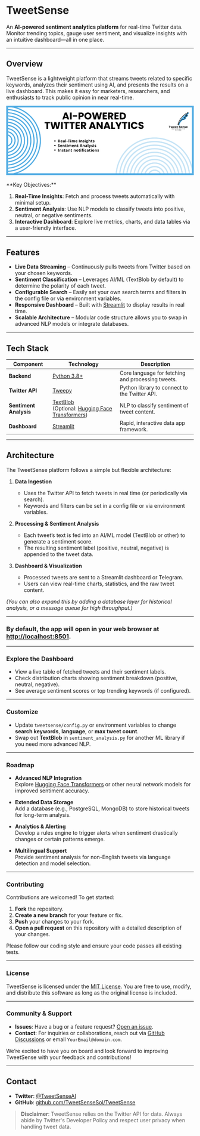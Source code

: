 # TweetSense

An **AI-powered sentiment analytics platform** for real-time Twitter data.  
Monitor trending topics, gauge user sentiment, and visualize insights with an intuitive dashboard—all in one place.

---

## Overview

TweetSense is a lightweight platform that streams tweets related to specific keywords, analyzes their sentiment using AI, and presents the results on a live dashboard. This makes it easy for marketers, researchers, and enthusiasts to track public opinion in near real-time.

<div align="center">

![tweetsense Banner](tweetsense/bannerremake.png)
</div>
**Key Objectives:**

1. **Real-Time Insights**: Fetch and process tweets automatically with minimal setup.  
2. **Sentiment Analysis**: Use NLP models to classify tweets into positive, neutral, or negative sentiments.  
3. **Interactive Dashboard**: Explore live metrics, charts, and data tables via a user-friendly interface.

---

## Features

- **Live Data Streaming** – Continuously pulls tweets from Twitter based on your chosen keywords.  
- **Sentiment Classification** – Leverages AI/ML (TextBlob by default) to determine the polarity of each tweet.  
- **Configurable Search** – Easily set your own search terms and filters in the config file or via environment variables.  
- **Responsive Dashboard** – Built with [Streamlit](https://streamlit.io/) to display results in real time.  
- **Scalable Architecture** – Modular code structure allows you to swap in advanced NLP models or integrate databases.  

---

## Tech Stack

| Component             | Technology                                                 | Description                                             |
|-----------------------|------------------------------------------------------------|---------------------------------------------------------|
| **Backend**           | [Python 3.8+](https://www.python.org/)                    | Core language for fetching and processing tweets.       |
| **Twitter API**       | [Tweepy](https://www.tweepy.org/)                         | Python library to connect to the Twitter API.           |
| **Sentiment Analysis**| [TextBlob](https://textblob.readthedocs.io/) <br/>(Optional: [Hugging Face Transformers](https://github.com/huggingface/transformers)) | NLP to classify sentiment of tweet content.             |
| **Dashboard**         | [Streamlit](https://streamlit.io/)                       | Rapid, interactive data app framework.                  |

---

## Architecture

The TweetSense platform follows a simple but flexible architecture:

1. **Data Ingestion**  
   - Uses the Twitter API to fetch tweets in real time (or periodically via search).  
   - Keywords and filters can be set in a config file or via environment variables.
   
2. **Processing & Sentiment Analysis**  
   - Each tweet’s text is fed into an AI/ML model (TextBlob or other) to generate a sentiment score.  
   - The resulting sentiment label (positive, neutral, negative) is appended to the tweet data.

3. **Dashboard & Visualization**  
   - Processed tweets are sent to a Streamlit dashboard or Telegram.  
   - Users can view real-time charts, statistics, and the raw tweet content.

*(You can also expand this by adding a database layer for historical analysis, or a message queue for high throughput.)*

---
### By default, the app will open in your web browser at [http://localhost:8501](http://localhost:8501).

---

### Explore the Dashboard
- View a live table of fetched tweets and their sentiment labels.  
- Check distribution charts showing sentiment breakdown (positive, neutral, negative).  
- See average sentiment scores or top trending keywords (if configured).

---

### Customize
- Update `tweetsense/config.py` or environment variables to change **search keywords**, **language**, or **max tweet count**.  
- Swap out **TextBlob** in `sentiment_analysis.py` for another ML library if you need more advanced NLP.


---

### Roadmap

- **Advanced NLP Integration**  
  Explore [Hugging Face Transformers](https://github.com/huggingface/transformers) or other neural network models for improved sentiment accuracy.

- **Extended Data Storage**  
  Add a database (e.g., PostgreSQL, MongoDB) to store historical tweets for long-term analysis.

- **Analytics & Alerting**  
  Develop a rules engine to trigger alerts when sentiment drastically changes or certain patterns emerge.

- **Multilingual Support**  
  Provide sentiment analysis for non-English tweets via language detection and model selection.

---

### Contributing
Contributions are welcomed! To get started:

1. **Fork** the repository.  
2. **Create a new branch** for your feature or fix.  
3. **Push** your changes to your fork.  
4. **Open a pull request** on this repository with a detailed description of your changes.

Please follow our coding style and ensure your code passes all existing tests.

---

### License
TweetSense is licensed under the [MIT License](./LICENSE). You are free to use, modify, and distribute this software as long as the original license is included.

---

### Community & Support
- **Issues**: Have a bug or a feature request? [Open an issue](https://github.com/YourUsername/TweetSense/issues).  
- **Contact**: For inquiries or collaborations, reach out via [GitHub Discussions](https://github.com/YourUsername/TweetSense/discussions) or email `YourEmail@domain.com`.

We’re excited to have you on board and look forward to improving TweetSense with your feedback and contributions!

---

## **Contact**

- **Twitter**: [@TweetSenseAI](http://x.com/TweetSenseAI)
- **GitHub**: [github.com/TweetSenseSol/TweetSense](https://github.com/TweetSenseSol/TweetSense)

> **Disclaimer**: TweetSense relies on the Twitter API for data. Always abide by Twitter's Developer Policy and respect user privacy when handling tweet data.
